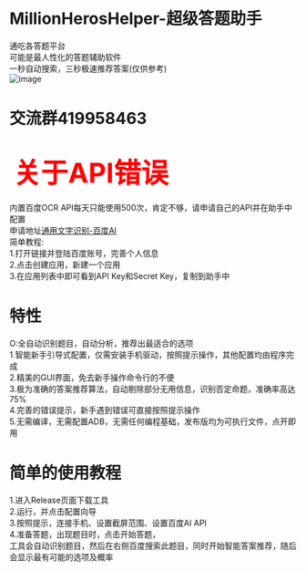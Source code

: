 # MillionHerosHelper-超级答题助手
通吃各答题平台<br>
可能是最人性化的答题辅助软件<br>
一秒自动搜索，三秒极速推荐答案(仅供参考)<br>
![image](https://raw.githubusercontent.com/Azure99/MillionHero/master/pictures/run.gif)

# 交流群419958463

#  <font color=#FF0000 size=72>关于API错误</font>
内置百度OCR API每天只能使用500次，肯定不够，请申请自己的API并在助手中配置<br>
申请地址[通用文字识别-百度AI](https://console.bce.baidu.com/ai/#/ai/ocr/overview/index)<br>
简单教程:<br>
1.打开链接并登陆百度账号，完善个人信息<br>
2.点击创建应用，新建一个应用<br>
3.在应用列表中即可看到API Key和Secret Key，复制到助手中<br>

# 特性
O:全自动识别题目，自动分析，推荐出最适合的选项<br>
1.智能新手引导式配置，仅需安装手机驱动，按照提示操作，其他配置均由程序完成<br>
2.精美的GUI界面，免去新手操作命令行的不便<br>
3.极为准确的答案推荐算法，自动剔除部分无用信息，识别否定命题，准确率高达75%<br>
4.完善的错误提示，新手遇到错误可直接按照提示操作<br>
5.无需编译，无需配置ADB，无需任何编程基础，发布版均为可执行文件，点开即用<br>

# 简单的使用教程
1.进入Release页面下载工具<br>
2.运行，并点击配置向导<br>
3.按照提示，连接手机、设置截屏范围、设置百度AI API<br>
4.准备答题，出现题目时，点击开始答题，<br>
工具会自动识别题目，然后在右侧百度搜索此题目，同时开始智能答案推荐，随后会显示最有可能的选项及概率
